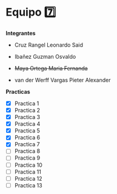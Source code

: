 # Equipo 7️⃣

**Integrantes**

- Cruz Rangel Leonardo Said

- Ibañez Guzman Osvaldo

- ~~Maya Ortega Maria Fernanda~~

- van der Werff Vargas Pieter Alexander

**Practicas**

- [x] Practica 1
- [x] Practica 2
- [x] Practica 3
- [x] Practica 4
- [x] Practica 5
- [x] Practica 6
- [x] Practica 7
- [ ] Practica 8
- [ ] Practica 9
- [ ] Practica 10
- [ ] Practica 11
- [ ] Practica 12
- [ ] Practica 13
